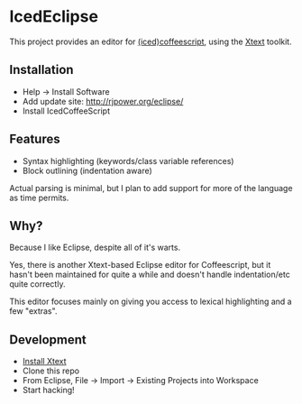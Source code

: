 # IcedEclipse

This project provides an editor for 
[\(iced\)](http://maxtaco.github.com/coffee-script/)[coffeescript](http://coffeescript.org/), using the 
[Xtext](http://www.eclipse.org/Xtext/) toolkit.

## Installation

* Help -> Install Software
* Add update site: http://rjpower.org/eclipse/
* Install IcedCoffeeScript

## Features

* Syntax highlighting (keywords/class variable references)
* Block outlining (indentation aware)

Actual parsing is minimal, but I plan to add support for
more of the language as time permits.

## Why?

Because I like Eclipse, despite all of it's warts.  

Yes, there is another Xtext-based Eclipse editor for Coffeescript, but it 
hasn't been maintained for quite a while and doesn't handle indentation/etc
quite correctly.

This editor focuses mainly on giving you access to lexical highlighting and 
a few "extras".

## Development

* [Install Xtext](http://www.eclipse.org/Xtext/download.html)
* Clone this repo
* From Eclipse, File -> Import -> Existing Projects into Workspace
* Start hacking!

